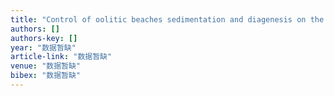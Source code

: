```yaml
---
title: "Control of oolitic beaches sedimentation and diagenesis on the reservoirs in Feixianguan Formation, northeastern Sichuan Basin"
authors: []
authors-key: []
year: "数据暂缺"
article-link: "数据暂缺"
venue: "数据暂缺"
bibex: "数据暂缺"
---
```

